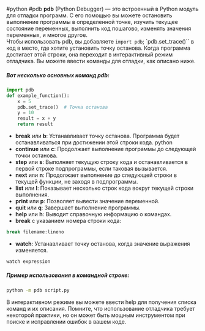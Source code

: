 #python #pdb
**pdb** (Python Debugger) — это встроенный в Python модуль для отладки программ. С его помощью вы можете остановить выполнение программы в определенной точке, изучить текущее состояние переменных, выполнить код пошагово, изменять значения переменных, и многое другое.\
Чтобы использовать pdb, вы добавляете `import pdb`; `pdb.set_trace()`` в код в место, где хотите установить точку останова. Когда программа достигает этой строки, она переходит в интерактивный режим отладчика. Вы можете ввести команды для отладки, как описано ниже.
##### Вот несколько основных команд pdb:
```python
import pdb
def example_function():
    x = 5
    pdb.set_trace()  # Точка останова
    y = 10
    result = x + y
    return result
```
* **break** или **b**: Устанавливает точку останова. Программа будет останавливаться при достижении этой строки кода.
python
* **continue** или **c**: Продолжает выполнение программы до следующей точки останова.
* **step** или **s**: Выполняет текущую строку кода и останавливается в первой строке подпрограммы, если таковая вызывается.
* **next** или **n**: Продолжает выполнение до следующей строки в текущей функции, не заходя в подпрограммы.
* **list** или **l**: Показывает несколько строк кода вокруг текущей строки выполнения.
* **print** или **p**: Позволяет вывести значение переменной.
* **quit** или **q**: Завершает выполнение программы.
* **help** или **h**: Выводит справочную информацию о командах.
* **break** с указанием номера строки кода:
```python
break filename:lineno
```
* **watch**: Устанавливает точку останова, когда значение выражения изменяется.
```python
watch expression
```
##### Пример использования в командной строке:
```bash
python -m pdb script.py
```
В интерактивном режиме вы можете ввести help для получения списка команд и их описания. Помните, что использование отладчика требует некоторой практики, но он может быть мощным инструментом при поиске и исправлении ошибок в вашем коде.
